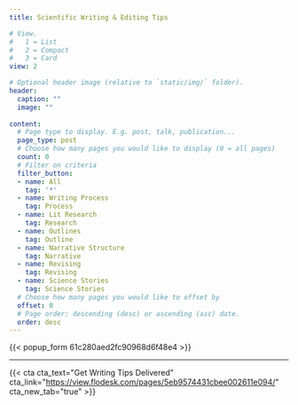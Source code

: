 ```yaml
---
title: Scientific Writing & Editing Tips

# View.
#   1 = List
#   2 = Compact
#   3 = Card
view: 2

# Optional header image (relative to `static/img/` folder).
header:
  caption: ""
  image: ""
  
content:
  # Page type to display. E.g. post, talk, publication...
  page_type: post
  # Choose how many pages you would like to display (0 = all pages)
  count: 0
  # Filter on criteria
  filter_button:
  - name: All
    tag: '*'
  - name: Writing Process
    tag: Process
  - name: Lit Research
    tag: Research
  - name: Outlines
    tag: Outline
  - name: Narrative Structure
    tag: Narrative
  - name: Revising
    tag: Revising
  - name: Science Stories
    tag: Science Stories
  # Choose how many pages you would like to offset by
  offset: 0
  # Page order: descending (desc) or ascending (asc) date.
  order: desc
---
```

{{< popup_form 61c280aed2fc90968d6f48e4 >}}

***
{{< cta cta_text="Get Writing Tips Delivered" cta_link="https://view.flodesk.com/pages/5eb9574431cbee002611e094/" cta_new_tab="true" >}}
